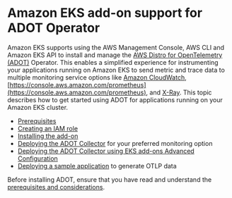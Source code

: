 # Amazon EKS add\-on support for ADOT Operator<a name="opentelemetry"></a>

Amazon EKS supports using the AWS Management Console, AWS CLI and Amazon EKS API to install and manage the [AWS Distro for OpenTelemetry \(ADOT\)](https://aws-otel.github.io/) Operator\. This enables a simplified experience for instrumenting your applications running on Amazon EKS to send metric and trace data to multiple monitoring service options like [Amazon CloudWatch](https://console.aws.amazon.com/cloudwatch), [https://console.aws.amazon.com/prometheus](https://console.aws.amazon.com/prometheus), and [X\-Ray](https://console.aws.amazon.com/xray)\. This topic describes how to get started using ADOT for applications running on your Amazon EKS cluster\.
+ [Prerequisites](adot-reqts.md)
+ [Creating an IAM role](adot-iam.md)
+ [Installing the add\-on](adot-manage.md#adot-install)
+ [Deploying the ADOT Collector](deploy-collector.md) for your preferred monitoring option
+ [Deploying the ADOT Collector using EKS add\-ons Advanced Configuration](deploy-collector-advanced-configuration.md)
+ [Deploying a sample application](sample-app.md) to generate OTLP data

Before installing ADOT, ensure that you have read and understand the [prerequisites and considerations](adot-reqts.md)\.
